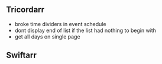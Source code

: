 Tricordarr
----------
* broke time dividers in event schedule
* dont display end of list if the list had nothing to begin with
* get all days on single page

Swiftarr
--------
